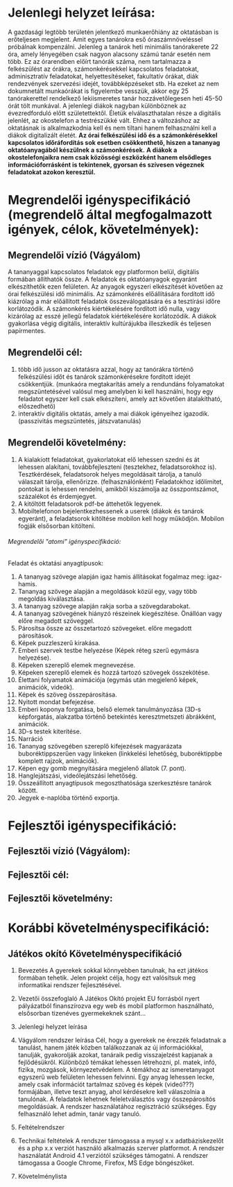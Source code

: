 # Jelenlegi helyzet leírása:

A gazdasági legtöbb területén jelentkező munkaerőhiány az oktatásban is erőteljesen megjelent. Amit egyes tanárokra eső óraszámnöveléssel próbálnak kompenzálni. Jelenleg a tanárok heti minimális tanórakerete 22 óra, amely lényegében csak nagyon alacsony számú tanár esetén nem több. Ez az órarendben előírt tanórák száma, nem tartalmazza a felkészülést az órákra, számonkérésekkel kapcsolatos feladatokat, adminisztratív feladatokat, helyettesítéseket, fakultatív órákat, diák rendezvények szervezési idejét, továbbképzéseket stb. Ha ezeket az nem dokumnetált munkaórákat is figyelembe vesszük, akkor egy 25 tanórakerettel rendelkező lekiismeretes tanár hozzávetőlegesen heti 45-50 órát tölt munkával. 
A jelenlegi diákok nagyban különböznek az évezredforduló előtt születettektől. Életük elválaszthatalan része a digitális jelenlét, az okostelefon a testrészükké vált. Ehhez a változáshoz az oktatásnak is alkalmazkodnia kell és nem tiltani hanem felhasználni kell a diákok digitalizált életét. 
**Az órai felkészülési idő és a számonkérésekkel kapcsolatos időráfordítás sok esetben csökkenthető, hiszen a tananyag oktatóanyagából készülnek a számonkérések.**
**A diákok a okostelefonjaikra nem csak közösségi eszközként hanem elsődleges információforrásként is tekintenek, gyorsan és szívesen végeznek feladatokat azokon keresztül.**




# Megrendelői igényspecifikáció (megrendelő által megfogalmazott igények, célok, követelmények):

## Megrendelői vízió (Vágyálom)
A tananyaggal kapcsolatos feladatok egy platformon belül, digitális formában állíthatók össze. A feladatok és oktatóanyagok egyaránt elkészíthetők ezen felületen. Az anyagok egyszeri elkészítését követően az órai felkészülési idő minimális. Az számonkérés előállítására fordított idő kiázrólag a már előállított feladatok összeválogatására és a tesztírási időre korlátozódik. A számonkérés kiértékelésére fordított idő nulla, vagy kizárólag az esszé jellegű feladatok kiértékelésére korlátozódik.
A diákok gyakorlása végig digitális, interaktív kultúrájukba illeszkedik és teljesen papírmentes.

## Megrendelői cél: 
1. több idő jusson az oktatásra azzal, hogy az tanórákra történő felkészülési időt és tanárok számonkérésekre fordított idejét csökkentjük. (munkaóra megtakarítás amely a rendundáns folyamatokat megszüntetésével valósul meg amelyben ki kell használni, hogy egy feladatot egyszer kell csak elkészíteni, amely azt követően átalakítható, előszedhető) 
2. interaktív digitális oktatás, amely a mai diákok igényeihez igazodik. (passzivitás megszüntetés, játszvatanulás)  

## Megrendelői követelmény:
1. A kialakíott feladatokat, gyakorlatokat elő lehessen szedni és át lehessen alakítani, továbbfejleszteni (tesztekhez, feladatsorokhoz is). 
Tesztkérdések, feladatsorok helyes megoldásait tárolja, a tanuló válaszait tárolja, ellenőrizze. (felhasználónként) Feladatokhoz időlimitet, pontokat is lehessen rendelni, amikből kiszámolja az összpontszámot, százalékot és érdemjegyet.
2. A kitöltött feladatsorok pdf-be áttehetők legyenek. 
3. Mobiltelefonon bejelentkezhessenek a userek (diákok és tanárok egyeránt), a feladatsorok kitöltése mobilon kell hogy működjön. Mobilon fogják elsősorban kitölteni.

###### Megrendelői "atomi" igényspecifikáció:

Feladat és oktatási anyagtípusok: 

1. A tananyag szövege alapján igaz hamis állításokat fogalmaz meg: igaz-hamis.
2. Tananyag szövege alapján a megoldások közül egy, vagy több megoldás kiválasztása.
3. A tananyag szövege alapján rakja sorba a szövegdarabokat.
4. A tananyag szövegének hiányzó részeinek kiegészítése. Önállóan vagy előre megadott szöveggel.
5. Párosítsa össze az összetartozó szövegeket. előre megadott párosítások.
6. Képek puzzleszerű kirakása.
7. Emberi szervek testbe helyezése (Képek réteg szerű egymásra helyezése).
8. Képeken szereplő elemek megnevezése.
9. Képeken szereplő elemek és hozzá tartozó szövegek összekötése.
10. Élettani folyamatok animációja (egymás után megjelenő képek, animációk, videók).
11. Képek és szöveg összepárosítása.
12. Nyitott mondat befejezése.
13. Emberi koponya forgatása, belső elemek tanulmányozása (3D-s képforgatás, alakzatba történő betekintés keresztmetszeti ábrákként, animációk.
14. 3D-s testek kiterítése.
15. Narráció
16. Tananyag szövegében szereplő kifejezések magyarázata buboréktippszerűen vagy linkeken (linkkelési lehetőség, buboréktippbe komplett rajzok, animációk).
17. Képen egy gomb megnyitására megjelenő állatok (7. pont).
18. Hanglejátszási, videólejátszási lehetőség.
19. Összeállított anyagtípusok megoszthatósága szerkesztésre tanárok között.
20. Jegyek e-naplóba történő exportja.




# Fejlesztői igényspecifikáció:

## Fejlesztői vízió (Vágyálom):

## Fejlesztői cél: 

## Fejlesztői követelmény:







# Korábbi követelményspecifikáció:

Játékos okító Követelményspecifikáció
--------------------------------------


1. Bevezetés
A gyerekek sokkal könnyebben tanulnak, ha ezt játékos formában tehetik.
Jelen projekt célja, hogy ezt valósítsuk meg informatikai rendszer fejlesztésével.

2. Vezetői összefoglaló
A Játékos Okító projekt EU forrásból nyert pályázatból finanszírozva egy web és mobil platformon használható, elsősorban tizenéves gyermekeknek szánt...

3. Jelenlegi helyzet leírása

4. Vágyálom rendszer leírása
Cél, hogy a gyerekek ne érezzék feladatnak a tanulást, hanem játék közben találkozzanak az új információkkal, tanulják, gyakorolják azokat, tanáraik pedig visszajelzést kapjanak a fejlődésükről.
Különböző témákat lehessen létrehozni, pl. matek, infó, fizika, mozgások, környezetvédelem.
A témákhoz az ismeretanyagot egyszerű web felületen lehessen felvinni.
Egy anyag lehessen lecke, amely csak információt tartalmaz szöveg és képek (videó???) formájában, illetve teszt anyag, ahol kérdésekre kell válaszolnia a tanulónak. A feladatok lehetnek feleletválasztós vagy összepárosítós megoldásúak.
A rendszer használatához regisztráció szükséges.
Egy felhasználó lehet admin, tanár vagy tanuló.

5. Feltételrendszer

6. Technikai feltételek
A rendszer támogassa a mysql x.x adatbáziskezelőt és a php x.x verziót használó alkalmazás szerver platformot.
A rendszer használatát Android 4.1 verziótól szükséges támogatni.
A rendszer támogassa a Google Chrome, Firefox, MS Edge böngészőket.

7. Követelménylista
